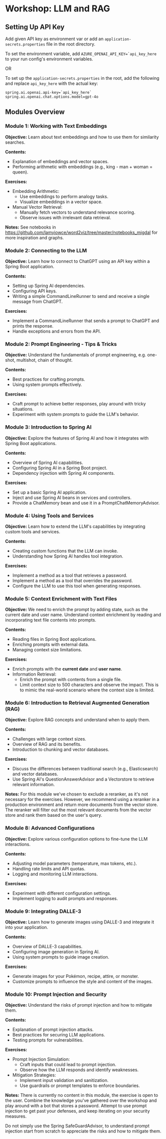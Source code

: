 # Workshop: LLM and RAG

## Setting Up API Key

Add given API key as environment var or add an `application-secrets.properties` file in the root directory.

To set the environment variable, add ```AZURE_OPENAI_API_KEY=`api_key_here``` to your run config's environment variables.

OR

To set up the `application-secrets.properties` in the root, add the following and replace `api_key_here` with the actual key:
```
spring.ai.openai.api-key=`api_key_here`
spring.ai.openai.chat.options.model=gpt-4o
```

## Modules Overview

### Module 1: Working with Text Embeddings
**Objective:**
Learn about text embeddings and how to use them for similarity searches.

**Contents:**
- Explanation of embeddings and vector spaces.
- Performing arithmetic with embeddings (e.g., king - man + woman = queen).

**Exercises:**
- Embedding Arithmetic:
  - Use embeddings to perform analogy tasks.
  - Visualize embeddings in a vector space.
- Manual Vector Retrieval:
  - Manually fetch vectors to understand relevance scoring.
  - Observe issues with irrelevant data retrieval.

**Notes:**
See notebooks in https://github.com/lamyiowce/word2viz/tree/master/notebooks_migdal for more inspiration and graphs.

### Module 2: Connecting to the LLM
**Objective:**
Learn how to connect to ChatGPT using an API key within a Spring Boot application.

**Contents:**
- Setting up Spring AI dependencies.
- Configuring API keys.
- Writing a simple CommandLineRunner to send and receive a single message from ChatGPT.

**Exercises:**
- Implement a CommandLineRunner that sends a prompt to ChatGPT and prints the response.
- Handle exceptions and errors from the API.

### Module 2: Prompt Engineering - Tips & Tricks
**Objective:**
Understand the fundamentals of prompt engineering, e.g. one-shot, multishot, chain of thought.

**Contents:**
- Best practices for crafting prompts.
- Using system prompts effectively.

**Exercises:**
- Craft prompt to achieve better responses, play around with tricky situations.
- Experiment with system prompts to guide the LLM's behavior.

### Module 3: Introduction to Spring AI
**Objective:**
Explore the features of Spring AI and how it integrates with Spring Boot applications.

**Contents:**
- Overview of Spring AI capabilities.
- Configuring Spring AI in a Spring Boot project.
- Dependency injection with Spring AI components.

**Exercises:**
- Set up a basic Spring AI application.
- Inject and use Spring AI beans in services and controllers.
- Provide a ChatMemory bean and use it in a PromptChatMemoryAdvisor.

### Module 4: Using Tools and Services
**Objective:**
Learn how to extend the LLM's capabilities by integrating custom tools and services.

**Contents:**
- Creating custom functions that the LLM can invoke.
- Understanding how Spring AI handles tool integration.

**Exercises:**
- Implement a method as a tool that retrieves a password.
- Implement a method as a tool that overrides the password.
- Configure the LLM to use this tool when generating responses.

### Module 5: Context Enrichment with Text Files
**Objective:**
We need to enrich the prompt by adding state, such as the current date and user name.
Understand context enrichment by reading and incorporating text file contents into prompts.

**Contents:**
- Reading files in Spring Boot applications.
- Enriching prompts with external data.
- Managing context size limitations.

**Exercises:**
- Enrich prompts with the **current date** and **user name**.
- Information Retrieval:
  - Enrich the prompt with contents from a single file.
  - Limit context size to 500 characters and observe the impact. This is to mimic the real-world scenario where the context size is limited.

### Module 6: Introduction to Retrieval Augmented Generation (RAG)
**Objective:**
Explore RAG concepts and understand when to apply them.

**Contents:**
- Challenges with large context sizes.
- Overview of RAG and its benefits.
- Introduction to chunking and vector databases.

**Exercises:**
- Discuss the differences between traditional search (e.g., Elasticsearch) and vector databases.
- Use Spring AI's QuestionAnswerAdvisor and a Vectorstore to retrieve relevant information.

**Notes:**
For this module we've chosen to exclude a reranker, as it's not necessary for the exercises. 
However, we recommend using a reranker in a production environment and return more documents from the vector store.
The reranker will filter out the most relevant documents from the vector store and rank them based on the user's query.

### Module 8: Advanced Configurations
**Objective:**
Explore various configuration options to fine-tune the LLM interactions.

**Contents:**
- Adjusting model parameters (temperature, max tokens, etc.).
- Handling rate limits and API quotas.
- Logging and monitoring LLM interactions.

**Exercises:**
- Experiment with different configuration settings.
- Implement logging to audit prompts and responses.

### Module 9: Integrating DALLE-3
**Objective:**
Learn how to generate images using DALLE-3 and integrate it into your application.

**Contents:**
- Overview of DALLE-3 capabilities.
- Configuring image generation in Spring AI.
- Using system prompts to guide image creation.

**Exercises:**
- Generate images for your Pokémon, recipe, attire, or monster.
- Customize prompts to influence the style and content of the images.

### Module 10: Prompt Injection and Security
**Objective:**
Understand the risks of prompt injection and how to mitigate them.

**Contents:**
- Explanation of prompt injection attacks.
- Best practices for securing LLM applications.
- Testing prompts for vulnerabilities.

**Exercises:**
- Prompt Injection Simulation:
  - Craft inputs that could lead to prompt injection.
  - Observe how the LLM responds and identify weaknesses.
- Mitigation Strategies:
  - Implement input validation and sanitization.
  - Use guardrails or prompt templates to enforce boundaries.

**Notes:**
There is currently no content in this module, the exercise is open to the user.
Combine the knowledge you've gathered over the workshop and play around with a bot that stores a password.
Attempt to use prompt injection to get past your defenses, and keep iterating on your security measures.

Do not simply use the Spring SafeGuardAdvisor, to understand prompt injection start from scratch to appreciate the risks and how to mitigate them.
